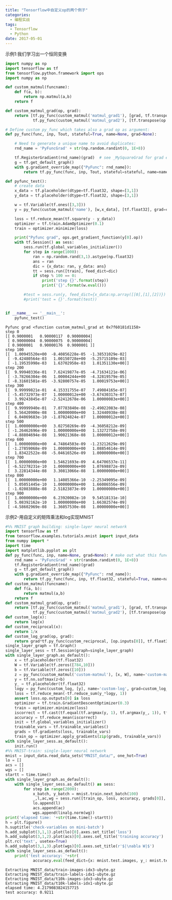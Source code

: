 ```yaml
---
title: "Tensorflow中自定义op的两个例子"
categories:
  - 编程实战
tags:
  - Tensorflow
  - Python
date: 2017-05-01
---
```


示例1:我们学习出一个恒同变换


```python
import numpy as np
import tensorflow as tf
from tensorflow.python.framework import ops
import numpy as np

def custom_matmul(funcname):
    def f(a, b):
        return np.matmul(a,b)
    return f

def custom_matmul_grad(op, grad):
    return [tf.py_func(custom_matmul('matmul_grad1'), [grad, tf.transpose(op.inputs[1])], tf.float32),
            tf.py_func(custom_matmul('matmul_grad2'), [tf.transpose(op.inputs[0]), grad], tf.float32)]

# Define custom py_func which takes also a grad op as argument:
def py_func(func, inp, Tout, stateful=True, name=None, grad=None):

    # Need to generate a unique name to avoid duplicates:
    rnd_name = 'PyFuncGrad' + str(np.random.randint(0, 1E+8))

    tf.RegisterGradient(rnd_name)(grad)  # see _MySquareGrad for grad example
    g = tf.get_default_graph()
    with g.gradient_override_map({"PyFunc": rnd_name}):
        return tf.py_func(func, inp, Tout, stateful=stateful, name=name)

def pyfunc_test():
    # create data
    x_data = tf.placeholder(dtype=tf.float32, shape=[3,1])
    y_data = tf.placeholder(dtype=tf.float32, shape=[3,1])

    w = tf.Variable(tf.ones([3,3]))
    y = py_func(custom_matmul('name'), [w,x_data], [tf.float32], grad=custom_matmul_grad)

    loss = tf.reduce_mean(tf.square(y - y_data))
    optimizer = tf.train.AdamOptimizer(0.1)
    train = optimizer.minimize(loss)

    print("Pyfunc grad", ops.get_gradient_function(y[0].op))
    with tf.Session() as sess:
        sess.run(tf.global_variables_initializer())        
        for step in range(1000):
            ran = np.random.rand(3,1).astype(np.float32)
            ans = ran
            dic = {x_data: ran, y_data: ans}
            tt = sess.run([train], feed_dict=dic)
            if step % 100 == 0:
                print('step {}'.format(step))
                print('{}'.format(w.eval()))

        #test = sess.run(y, feed_dict={x_data:np.array([[0],[1],[2])})
        #print('test = {}'.format(test))


if __name__ == '__main__':
    pyfunc_test()
```

    Pyfunc grad <function custom_matmul_grad at 0x7f60181d1158>
    step 0
    [[ 0.9000001   0.90000117  0.90000004]
     [ 0.90000004  0.90000075  0.90000004]
     [ 0.9000001   0.90000176  0.9000001 ]]
    step 100
    [[  1.00945520e+00  -8.40856228e-05  -1.38531029e-02]
     [ -9.42480564e-03   1.00150728e+00  -5.25715109e-03]
     [ -1.19535998e-03   1.63702958e-03   1.01351130e+00]]
    step 200
    [[  9.99940336e-01   7.62419877e-05  -4.71634121e-06]
     [ -3.78266304e-06   1.00004244e+00  -4.32819579e-05]
     [ -8.31601501e-05  -3.92800757e-05   1.00019753e+00]]
    step 300
    [[  9.99999821e-01   4.15331755e-07   7.49084165e-07]
     [ -5.45732973e-07   1.00000012e+00  -3.67430317e-07]
     [  3.99243845e-07  -2.52412678e-06   1.00000083e+00]]
    step 400
    [[  9.99999940e-01   7.07783840e-08  -2.49022083e-08]
     [  5.56420900e-08   1.00000000e+00   1.32440938e-08]
     [  6.04069683e-10  -1.87024824e-07   1.00000012e+00]]
    step 500
    [[  1.00000000e+00   3.02750269e-09  -4.36058212e-09]
     [ -1.26462696e-09   1.00000000e+00   1.13272758e-09]
     [ -4.88804694e-08   1.90021368e-08   1.00000012e+00]]
    step 600
    [[  1.00000000e+00   4.74864503e-09  -1.23212629e-09]
     [ -1.27859068e-09   1.00000000e+00   1.08854614e-09]
     [  1.83422522e-08  -5.04616526e-09   1.00000000e+00]]
    step 700
    [[  1.00000000e+00   1.54621693e-09   4.64706537e-11]
     [ -6.52278231e-10   1.00000000e+00   1.07698872e-09]
     [  3.22814344e-08   3.30813066e-08   1.00000000e+00]]
    step 800
    [[  1.00000000e+00   1.14085366e-10  -2.25349095e-09]
     [  5.05051445e-10   1.00000000e+00   1.66086556e-09]
     [ -1.02083888e-08   2.51823873e-09   1.00000000e+00]]
    step 900
    [[  1.00000000e+00   6.23920082e-10   9.54518131e-10]
     [  5.08392162e-10   1.00000000e+00   1.66382574e-09]
     [ -4.58602969e-08   1.36057530e-08   1.00000000e+00]]


示例2-用自定义的矩阵乘法和log实现MNIST


```python
#%% MNIST graph building: single-layer neural network
import tensorflow as tf
from tensorflow.examples.tutorials.mnist import input_data
from numpy import *
import time
import matplotlib.pyplot as plt
def py_func(func, inp, name=None, grad=None): # make out what this function do, and you will know all
    rnd_name = 'PyFuncGrad' + str(random.randint(0, 1E+8))
    tf.RegisterGradient(rnd_name)(grad)
    g = tf.get_default_graph()
    with g.gradient_override_map({"PyFunc": rnd_name}):
        return tf.py_func(func, inp, tf.float32, stateful=True, name=name)
def custom_matmul(funcname):
    def f(a, b):
        return matmul(a,b)
    return f
def custom_matmul_grad(op, grad):
    return [tf.py_func(custom_matmul('matmul_grad1'), [grad, tf.transpose(op.inputs[1])], tf.float32),
            tf.py_func(custom_matmul('matmul_grad2'), [tf.transpose(op.inputs[0]), grad], tf.float32)]
def custom_log(x):
    return log(x)
def custom_reciprocal(x):
    return 1/x
def custom_log_grad(op, grad):
    return grad*tf.py_func(custom_reciprocal, [op.inputs[0]], tf.float32)
single_layer_graph = tf.Graph()
single_layer_sess = tf.Session(graph=single_layer_graph)
with single_layer_graph.as_default():
    x = tf.placeholder(tf.float32)
    W = tf.Variable(tf.zeros([784,10]))
    b = tf.Variable(tf.zeros([10]))
    z = py_func(custom_matmul('custom-matmul'), [x, W], name='custom-matmul', grad=custom_matmul_grad)
    y = tf.nn.softmax(z+b)
    y_ = tf.placeholder(tf.float32)
    logy = py_func(custom_log, [y], name='custom-log', grad=custom_log_grad)
    loss = tf.reduce_mean(-tf.reduce_sum(y_*logy, 1))
    assert loss.op.outputs[0] is loss
    optimizer = tf.train.GradientDescentOptimizer(0.3)
    train = optimizer.minimize(loss)
    iscorrect = tf.cast(tf.equal(tf.argmax(y, 1), tf.argmax(y_, 1)), tf.float32)
    accuracy = tf.reduce_mean(iscorrect)
    init = tf.global_variables_initializer()
    trainable_vars = tf.trainable_variables()
    grads = tf.gradients(loss, trainable_vars)
    train_op = optimizer.apply_gradients(zip(grads, trainable_vars))
with single_layer_sess.as_default():
    init.run()
#%% MNIST-train: single-layer neural network
mnist = input_data.read_data_sets("MNIST_data/", one_hot=True)
lo = []
acs = []
wgs = []
startt = time.time()
with single_layer_graph.as_default():
    with single_layer_sess.as_default() as sess:
        for step in range(2000):
            x_batch, y_batch = mnist.train.next_batch(100)
            _,l,ac,wg = sess.run([train_op, loss, accuracy, grads[0]], feed_dict={x: x_batch, y_: y_batch})
            lo.append(l)
            acs.append(ac)
            wgs.append(linalg.norm(wg))
print('elapsed time: '+str(time.time()-startt))
h = plt.figure()
h.suptitle('check-variables on mini-batch')
h.add_subplot(3,1,1).plot(lo)[0].axes.set_title('loss')
h.add_subplot(3,1,2).plot(acs)[0].axes.set_title('training accuracy')
plt.rc('text', usetex=True)
h.add_subplot(3,1,3).plot(wgs)[0].axes.set_title(r'$|\nabla W|$')
with single_layer_sess.as_default():
    print('test accuracy: '+str(
            accuracy.eval(feed_dict={x: mnist.test.images, y_: mnist.test.labels})))
```

    Extracting MNIST_data/train-images-idx3-ubyte.gz
    Extracting MNIST_data/train-labels-idx1-ubyte.gz
    Extracting MNIST_data/t10k-images-idx3-ubyte.gz
    Extracting MNIST_data/t10k-labels-idx1-ubyte.gz
    elapsed time: 4.2179083824157715
    test accuracy: 0.9211

